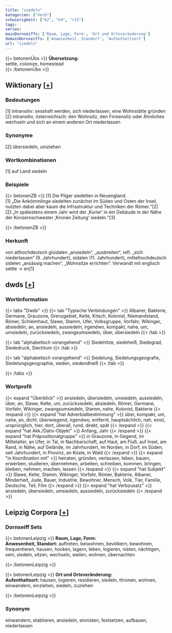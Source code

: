 ```yaml
---
title: "siedeln"
kategorien: ["Verb"]
schwierigkeit: ["k2", "h4", "r15"]
tags:
series:
mainDornseiffs: ['Raum, Lage, Form', 'Ort und Ortsveränderung']
domainDornseiffs: ['Anwesenheit, Standort', 'Aufenthaltsort']
url: "siedeln"
---
```


{{< betonenÜbs >}}
**Übersetzung:**  
settle, colonize, homestead  
{{< /betonenÜbs >}}

## Wiktionary [[+](https://de.wiktionary.org/wiki/siedeln)]

### Bedeutungen
[1] intransitiv: sesshaft werden, sich niederlassen, eine Wohnstätte gründen  
[2] intransitiv, österreichisch: den Wohnsitz, den Firmensitz oder Ähnliches wechseln und sich an einem anderen Ort niederlassen  

### Synonyme
[2] übersiedeln, umziehen  

### Wortkombinationen
[1] auf Land siedeln  

### Beispiele
{{< betonenZB >}}
[1] Die Pilger siedelten in Neuengland.  
[1] „Die Ankömmlinge siedelten zunächst im Süden und Osten der Insel, nutzten dabei aber kaum die Infrastruktur und Techniken der Römer.“[2]  
[2] „In spätestens einem Jahr wird der ‚Kurier‘ in ein Gebäude in der Nähe der Konzernschwester ‚Kronen Zeitung‘ siedeln.“[3]  

{{< /betonenZB >}}
### Herkunft
von althochdeutsch gisidalen „ansiedeln“, „ausbreiten“, refl. „sich niederlassen“ (9. Jahrhundert), sidalen (11. Jahrhundert), mittelhochdeutsch sidelen „ansässig machen“, „Wohnsitze errichten“. Verwandt mit englisch settle → en[1]  



## dwds [[+](https://www.dwds.de/wb/siedeln)]

### Wortinformation
{{< tabs "Dwds" >}}
{{< tab "Typische Verbindungen" >}}
Albaner, Bakterie, Germane, Grauzone, Grenzgebiet, Kelte, Kitsch, Kolonist, Niemandsland, Römer, Schleimhaut, Slawe, Stamm, Ufer, Volksgruppe, Vorfahr, Wikinger, absiedeln, an, ansiedeln, aussiedeln, irgendwo, kompakt, nahe, um, umsiedeln, zurücksiedeln, zwangsumsiedeln, über, übersiedeln
{{< /tab >}}

{{< tab "alphabetisch vorangehend" >}}
Siedehitze, siedeheiß, Siedegrad, Siededruck, Siechtum
{{< /tab >}}

{{< tab "alphabetisch vorangehend" >}}
Siedelung, Siedelungsgeografie, Siedelungsgeographie, sieden, siedendheiß
{{< /tab >}}

{{< /tabs >}}

### Wortprofil
{{< expand "Überblick" >}} ansiedeln, übersiedeln, umsiedeln, aussiedeln, über, an, Slawe, Kelte, um, zurücksiedeln, absiedeln, Römer, Germane, Vorfahr, Wikinger, zwangsumsiedeln, Stamm, nahe, Kolonist, Bakterie {{< /expand >}}
{{< expand "hat Adverbialbestimmung" >}} über, kompakt, um, nahe, an, dicht, überwiegend, irgendwo, entfernt, hauptsächlich, nah, einst, ursprünglich, hier, dort, überall, rund, direkt, spät {{< /expand >}}
{{< expand "hat Akk./Dativ-Objekt" >}} Anfang, Jahr {{< /expand >}}
{{< expand "hat Präpositionalgruppe" >}} in Grauzone, in Gegend, im Mittelalter, an Ufer, in Tal, in Nachbarschaft, auf Haut, am Fluß, auf Insel, am Rand, in Nähe, auf Gelände, im Jahrhundert, im Norden, in Dorf, im Süden, seit Jahrhundert, in Provinz, an Küste, in Wald {{< /expand >}}
{{< expand "in Koordination mit" >}} heiraten, gründen, verlassen, leben, bauen, erwerben, studieren, übernehmen, arbeiten, schreiben, kommen, bringen, bleiben, nehmen, machen, lassen {{< /expand >}}
{{< expand "hat Subjekt" >}} Slawe, Kelte, Stamm, Wikinger, Vorfahr, Römer, Bakterie, Albaner, Minderheit, Jude, Bauer, Industrie, Bewohner, Mensch, Volk, Tier, Familie, Deutsche, Teil, Film {{< /expand >}}
{{< expand "hat Verbzusatz" >}} ansiedeln, übersiedeln, umsiedeln, aussiedeln, zurücksiedeln {{< /expand >}}

## Leipzig Corpora [[+](https://corpora.uni-leipzig.de/en/res?word=siedeln&corpusId=deu_newscrawl-public_2018)]

### Dornseiff Sets
{{< betonenLeipzig >}}
**Raum, Lage, Form:**  
**Anwesenheit, Standort:** auftreten, beiwohnen, bevölkern, bewohnen, frequentieren, hausen, hocken, lagern, leben, logieren, nisten, nächtigen, sein, siedeln, sitzen, wechseln, weilen, wohnen, übernachten  

{{< /betonenLeipzig >}}


{{< betonenLeipzig >}}
**Ort und Ortsveränderung:**  
**Aufenthaltsort:** hausen, logieren, residieren, siedeln, thronen, wohnen, einwandern, einziehen, siedeln, zuziehen  

{{< /betonenLeipzig >}}

### Synonym
einwandern, etablieren, ansiedeln, einnisten, festsetzen, aufbauen, niederlassen

